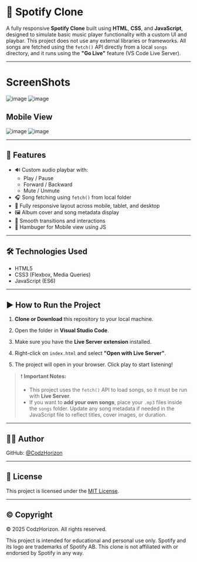 # 🎵 Spotify Clone

A fully responsive **Spotify Clone** built using **HTML**, **CSS**, and **JavaScript**, designed to simulate basic music player functionality with a custom UI and playbar. This project does not use any external libraries or frameworks. All songs are fetched using the `fetch()` API directly from a local `songs` directory, and it runs using the **"Go Live"** feature (VS Code Live Server).

---

# ScreenShots 

![image](https://github.com/user-attachments/assets/2635284c-1e04-41db-8af4-4855e5f26d8a) ![image](https://github.com/user-attachments/assets/d526cc94-8f11-4a0e-b59c-843fc4dfdc77)

## Mobile View

![image](https://github.com/user-attachments/assets/c5c04370-e5eb-4ef0-b10f-26f866410d72) ![image](https://github.com/user-attachments/assets/feb00992-6012-48a9-afc1-059216b7490e)

---
## 🚀 Features

- 🔊 Custom audio playbar with:
  - Play / Pause
  - Forward / Backward
  - Mute / Unmute
- 🎧 Song fetching using `fetch()` from local folder
- 📱 Fully responsive layout across mobile, tablet, and desktop
- 🖼️ Album cover and song metadata display
- 🔄 Smooth transitions and interactions
- 🍔 Hambuger for Mobile view using JS

---

## 🛠️ Technologies Used

- HTML5  
- CSS3 (Flexbox, Media Queries)  
- JavaScript (ES6)

---

## ▶️ How to Run the Project

1. **Clone or Download** this repository to your local machine.

2. Open the folder in **Visual Studio Code**.

3. Make sure you have the **Live Server extension** installed.

4. Right-click on `index.html` and select **"Open with Live Server"**.

5. The project will open in your browser. Click play to start listening!

> ❗ **Important Notes:**
> - This project uses the `fetch()` API to load songs, so it must be run with **Live Server**.
> - If you want to **add your own songs**, place your `.mp3` files inside the `songs` folder. Update any song metadata if needed in the JavaScript file to reflect titles, cover images, or duration.

---

## 👨‍💻 Author

GitHub: [@CodzHorizon](https://github.com/CodzHorizon)

---

## 📜 License

This project is licensed under the [MIT License](LICENSE).

---

## ©️ Copyright

© 2025 CodzHorizon. All rights reserved.

This project is intended for educational and personal use only. Spotify and its logo are trademarks of Spotify AB. This clone is not affiliated with or endorsed by Spotify in any way.
